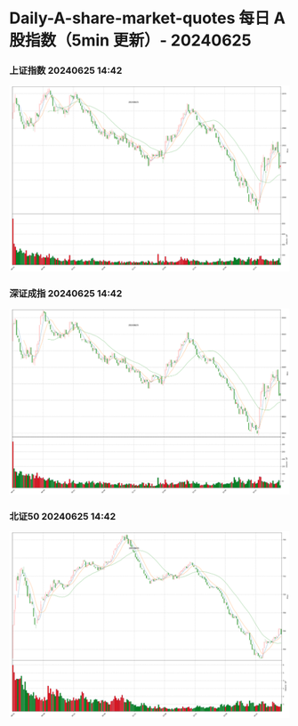 
# Daily-A-share-market-quotes 每日 A 股指数（5min 更新）- 20240625

### 上证指数 20240625 14:42
![](./fig/2024/6/20240625-sh000001.png)

### 深证成指 20240625 14:42
![](./fig/2024/6/20240625-sz399001.png)

### 北证50 20240625 14:42
![](./fig/2024/6/20240625-bj899050.png)
